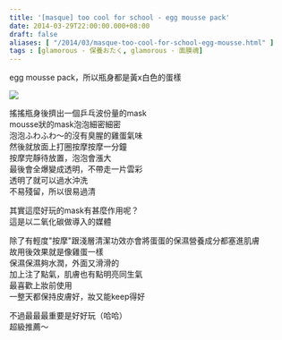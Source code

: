 ```yaml
---
title: '[masque] too cool for school - egg mousse pack'
date: 2014-03-29T22:00:00.000+08:00
draft: false
aliases: [ "/2014/03/masque-too-cool-for-school-egg-mousse.html" ]
tags : [glamorous - 保養おたく, glamorous - 面膜魂]
---
```


egg mousse pack，所以瓶身都是黃x白色的蛋樣  

[![](https://4.bp.blogspot.com/-ugfmgtbqhYk/XDCGfkMsIMI/AAAAAAAAEPY/S5e1q1SxDpIOjcjpmcgALiAFH_OF9q4YQCLcBGAs/s640/61.jpg)](https://4.bp.blogspot.com/-ugfmgtbqhYk/XDCGfkMsIMI/AAAAAAAAEPY/S5e1q1SxDpIOjcjpmcgALiAFH_OF9q4YQCLcBGAs/s1600/61.jpg)

搖搖瓶身後擠出一個乒乓波份量的mask  
mousse狀的mask泡泡細密細密  
泡泡ふわふわ～的沒有臭腥的雞蛋氣味  
然後就放面上打圈按摩按摩一分鐘  
按摩完靜待放置，泡泡會漲大  
最後會全爆變成透明，不帶走一片雲彩  
透明了就可以過水沖洗  
不易殘留，所以很易過清  
  
其實這麼好玩的mask有甚麼作用呢？  
這是以二氧化碳做導入的媒體  

除了有輕度"按摩"跟淺層清潔功效亦會將蛋蛋的保濕營養成分都塞進肌膚  
故用後效果就是像雞蛋一樣  
保濕保濕夠水潤，外面又滑滑的  
加上注了點氣，肌膚也有點明亮同生氣  
最喜歡上妝前使用  
一整天都保持皮膚好，妝又能keep得好  
  
不過最最最重要是好好玩（哈哈）  
超級推薦～